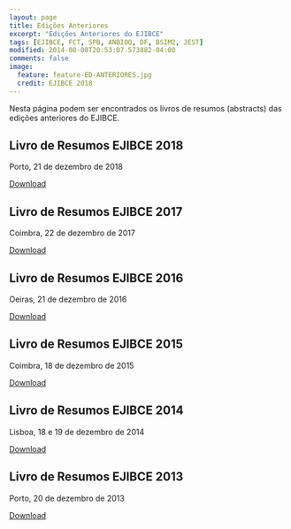 ```yaml
---
layout: page
title: Edições Anteriores
excerpt: "Edições Anteriores do EJIBCE"
tags: [EJIBCE, FCT, SPB, ANBIOQ, DF, BSIM2, JEST]
modified: 2014-08-08T20:53:07.573882-04:00
comments: false
image:
  feature: feature-ED-ANTERIORES.jpg
  credit: EJIBCE 2018
---
```


Nesta página podem ser encontrados os livros de resumos (abstracts) das edições anteriores do EJIBCE.

## Livro de Resumos EJIBCE 2018
Porto, 21 de dezembro de 2018

[Download](/images/abstracts_2018.pdf)

## Livro de Resumos EJIBCE 2017
Coimbra, 22 de dezembro de 2017

[Download](/images/abstracts_2017.pdf)

## Livro de Resumos EJIBCE 2016
Oeiras, 21 de dezembro de 2016

[Download](/images/abstracts_2016.pdf)

## Livro de Resumos EJIBCE 2015
Coimbra, 18 de dezembro de 2015

[Download](/images/abstracts_2015.pdf)

## Livro de Resumos EJIBCE 2014
Lisboa, 18 e 19 de dezembro de 2014

[Download](/images/abstracts_2014.pdf)

## Livro de Resumos EJIBCE 2013
Porto, 20 de dezembro de 2013

[Download](/images/abstracts_2013.pdf)
